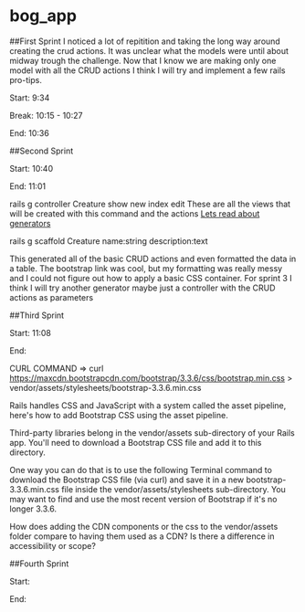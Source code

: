 # bog_app
##First Sprint
I noticed a lot of repitition and taking the long way around creating the crud actions. It was unclear what the models were until about midway trough the challenge. Now that I know we are making only one model with all the CRUD actions I think I will try and implement a few rails pro-tips.

Start: 9:34

Break: 10:15 - 10:27

End: 10:36

##Second Sprint

Start: 10:40

End: 11:01

rails g controller Creature show new index edit
These are all the views that will be created with this command and the actions
[Lets read about generators](http://guides.rubyonrails.org/generators.html)

rails g scaffold Creature name:string description:text

This generated all of the basic CRUD actions and even formatted the data in a table. The bootstrap link was cool, but my formatting was really messy and I could not figure out how to apply a basic CSS container.
For sprint 3 I think I will try another generator maybe just a controller with the CRUD actions as parameters

##Third Sprint

Start: 11:08

End:

CURL COMMAND => curl https://maxcdn.bootstrapcdn.com/bootstrap/3.3.6/css/bootstrap.min.css > vendor/assets/stylesheets/bootstrap-3.3.6.min.css

Rails handles CSS and JavaScript with a system called the asset pipeline, here's how to add Bootstrap CSS using the asset pipeline.

Third-party libraries belong in the vendor/assets sub-directory of your Rails app. You'll need to download a Bootstrap CSS file and add it to this directory.

One way you can do that is to use the following Terminal command to download the Bootstrap CSS file (via curl) and save it in a new bootstrap-3.3.6.min.css file inside the vendor/assets/stylesheets sub-directory. You may want to find and use the most recent version of Bootstrap if it's no longer 3.3.6.

How does adding the CDN components or the css to the vendor/assets folder compare to having them used as a CDN? Is there a difference in accessibility or scope?



##Fourth Sprint

Start: 

End:



